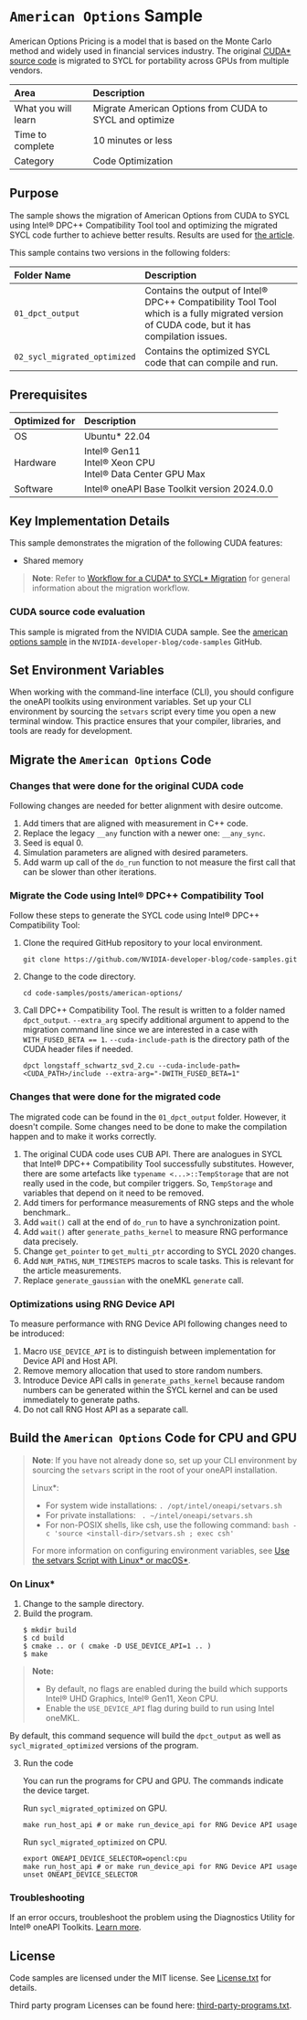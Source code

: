 ﻿# `American Options` Sample

American Options Pricing is a model that is based on the Monte Carlo method and widely used in financial services industry.
The original [CUDA* source code](https://github.com/NVIDIA-developer-blog/code-samples/tree/master/posts/american-options) is migrated to SYCL for portability across GPUs from multiple vendors.

| Area                       | Description
|:---                        |:---
| What you will learn        | Migrate American Options from CUDA to SYCL and optimize
| Time to complete           | 10 minutes or less
| Category                   | Code Optimization

## Purpose

The sample shows the migration of American Options from CUDA to SYCL
using Intel® DPC++ Compatibility Tool tool and optimizing the migrated SYCL code
further to achieve better results. Results are used for [the article](https://www.intel.com/content/www/us/en/developer/articles/technical/onemkl-random-number-generator-device-routines.html).

This sample contains two versions in the following folders:

| Folder Name                   | Description
|:---                           |:---
| `01_dpct_output`              | Contains the output of Intel® DPC++ Compatibility Tool Tool which is a fully migrated version of CUDA code, but it has compilation issues.
| `02_sycl_migrated_optimized`  | Contains the optimized SYCL code that can compile and run.

## Prerequisites

| Optimized for         | Description
|:---                   |:---
| OS                    | Ubuntu* 22.04
| Hardware              | Intel® Gen11 <br> Intel® Xeon CPU <br> Intel® Data Center GPU Max
| Software              | Intel® oneAPI Base Toolkit version 2024.0.0

## Key Implementation Details

This sample demonstrates the migration of the following CUDA features: 

- Shared memory

>  **Note**: Refer to [Workflow for a CUDA* to SYCL* Migration](
https://www.intel.com/content/www/us/en/developer/tools/oneapi/training/cuda-sycl-migration-workflow.html) for general information about the migration workflow.

### CUDA source code evaluation

This sample is migrated from the NVIDIA CUDA sample.
See the [american options sample](
https://github.com/NVIDIA-developer-blog/code-samples/tree/master/posts/american-options)
in the `NVIDIA-developer-blog/code-samples` GitHub.

## Set Environment Variables

When working with the command-line interface (CLI), you should configure the
oneAPI toolkits using environment variables. Set up your CLI environment by
sourcing the `setvars` script every time you open a new terminal window. This
practice ensures that your compiler, libraries, and tools are ready for development.

## Migrate the `American Options` Code

### Changes that were done for the original CUDA code

Following changes are needed for better alignment with desire outcome.

1. Add timers that are aligned with measurement in C++ code.
2. Replace the legacy `__any` function with a newer one: `__any_sync`.
3. Seed is equal 0.
4. Simulation parameters are aligned with desired parameters.
5. Add warm up call of the `do_run` function to not measure the first call
   that can be slower than other iterations.

### Migrate the Code using Intel® DPC++ Compatibility Tool

Follow these steps to generate the SYCL code using Intel® DPC++ Compatibility Tool:

1. Clone the required GitHub repository to your local environment.
   ```
   git clone https://github.com/NVIDIA-developer-blog/code-samples.git
   ```
2. Change to the code directory.
   ```
   cd code-samples/posts/american-options/
   ```
3. Call DPC++ Compatibility Tool. The result is written to a folder named `dpct_output`.
   `--extra_arg` specify additional argument to append to the migration command line
   since we are interested in a case with `WITH_FUSED_BETA == 1`.
   `--cuda-include-path` is the directory path of the CUDA header files if needed.
   ```
   dpct longstaff_schwartz_svd_2.cu --cuda-include-path=<CUDA_PATH>/include --extra-arg="-DWITH_FUSED_BETA=1"
   ```

### Changes that were done for the migrated code

The migrated code can be found in the `01_dpct_output` folder. However, it doesn't compile.
Some changes need to be done to make the compilation happen and to make it works
correctly.

1. The original CUDA code uses CUB API. There are analogues in SYCL that
   Intel® DPC++ Compatibility Tool successfully substitutes. However, there are
   some artefacts like `typename <...>::TempStorage` that are not really used in
   the code, but compiler triggers. So, `TempStorage` and variables that depend on it
   need to be removed.
2. Add timers for performance measurements of RNG steps and the whole benchmark..
3. Add `wait()` call at the end of `do_run` to have a synchronization point.
4. Add `wait()` after `generate_paths_kernel` to measure RNG performance data precisely.
5. Change `get_pointer` to `get_multi_ptr` according to SYCL 2020 changes.
6. Add `NUM_PATHS`, `NUM_TIMESTEPS` macros to scale tasks. This is relevant
   for the article measurements.
7. Replace `generate_gaussian` with the oneMKL `generate` call.

### Optimizations using RNG Device API

To measure performance with RNG Device API following changes need to be introduced:
1. Macro `USE_DEVICE_API` is to distinguish between implementation for Device API and Host API.
2. Remove memory allocation that used to store random numbers.
3. Introduce Device API calls in `generate_paths_kernel` because random numbers can
   be generated within the SYCL kernel and can be used immediately to generate paths.
4. Do not call RNG Host API as a separate call.

## Build the `American Options` Code for CPU and GPU

> **Note**: If you have not already done so, set up your CLI
> environment by sourcing  the `setvars` script in the root of your oneAPI installation.
>
> Linux*:
> - For system wide installations: `. /opt/intel/oneapi/setvars.sh`
> - For private installations: ` . ~/intel/oneapi/setvars.sh`
> - For non-POSIX shells, like csh, use the following command: `bash -c 'source <install-dir>/setvars.sh ; exec csh'`
>
> For more information on configuring environment variables, see [Use the setvars Script with Linux* or macOS*](https://www.intel.com/content/www/us/en/develop/documentation/oneapi-programming-guide/top/oneapi-development-environment-setup/use-the-setvars-script-with-linux-or-macos.html).

### On Linux*

1. Change to the sample directory.
2. Build the program.
   ```
   $ mkdir build
   $ cd build
   $ cmake .. or ( cmake -D USE_DEVICE_API=1 .. )
   $ make
   ```
>**Note:** 
> - By default, no flags are enabled during the build which supports
    Intel® UHD Graphics, Intel® Gen11, Xeon CPU.
> - Enable the `USE_DEVICE_API` flag during build to run using Intel oneMKL.
   
By default, this command sequence will build the `dpct_output` as well as `sycl_migrated_optimized` versions of the program.

3. Run the code

   You can run the programs for CPU and GPU. The commands indicate the device target.

      Run `sycl_migrated_optimized` on GPU.
      ```
      make run_host_api # or make run_device_api for RNG Device API usage
      ```
      Run `sycl_migrated_optimized` on CPU.
      ```
      export ONEAPI_DEVICE_SELECTOR=opencl:cpu
      make run_host_api # or make run_device_api for RNG Device API usage
      unset ONEAPI_DEVICE_SELECTOR
      ```

### Troubleshooting
If an error occurs, troubleshoot the problem using the Diagnostics Utility for Intel® oneAPI Toolkits.
[Learn more](https://www.intel.com/content/www/us/en/docs/oneapi/user-guide-diagnostic-utility/current/overview.html).

## License

Code samples are licensed under the MIT license. See
[License.txt](License.txt) for details.

Third party program Licenses can be found here: [third-party-programs.txt](third-party-programs.txt).
